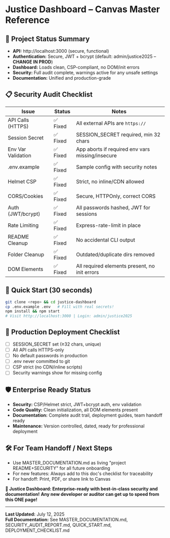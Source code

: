 # Justice Dashboard – Canvas Master Reference

## 🎯 **Project Status Summary**
* **API:** http://localhost:3000 (secure, functional)
* **Authentication:** Secure, JWT + bcrypt (default: admin/justice2025 – **CHANGE IN PROD**)
* **Dashboard:** Loads clean, CSP-compliant, no DOM/init errors
* **Security:** Full audit complete, warnings active for any unsafe settings
* **Documentation:** Unified and production-grade

## 📋 **Security Audit Checklist**
| Issue              | Status  | Notes                                            |
| ------------------ | ------- | ------------------------------------------------ |
| API Calls (HTTPS)  | ✅ Fixed | All external APIs are `https://`                 |
| Session Secret     | ✅ Fixed | SESSION_SECRET required, min 32 chars           |
| Env Var Validation | ✅ Fixed | App aborts if required env vars missing/insecure |
| .env.example       | ✅ Fixed | Sample config with security notes                |
| Helmet CSP         | ✅ Fixed | Strict, no inline/CDN allowed                    |
| CORS/Cookies       | ✅ Fixed | Secure, HTTPOnly, correct CORS                   |
| Auth (JWT/bcrypt)  | ✅ Fixed | All passwords hashed, JWT for sessions           |
| Rate Limiting      | ✅ Fixed | Express-rate-limit in place                      |
| README Cleanup     | ✅ Fixed | No accidental CLI output                         |
| Folder Cleanup     | ✅ Fixed | Outdated/duplicate dirs removed                  |
| DOM Elements       | ✅ Fixed | All required elements present, no init errors    |

## 🚀 **Quick Start (30 seconds)**
```bash
git clone <repo> && cd justice-dashboard
cp .env.example .env   # Fill with real secrets!
npm install && npm start
# Visit http://localhost:3000 | Login: admin/justice2025
```

## 🏁 **Production Deployment Checklist**
* [ ] SESSION_SECRET set (≥32 chars, unique)
* [ ] All API calls HTTPS-only
* [ ] No default passwords in production
* [ ] .env never committed to git
* [ ] CSP strict (no CDN/inline scripts)
* [ ] Security warnings show for missing config

## 🛡️ **Enterprise Ready Status**
* **Security:** CSP/Helmet strict, JWT+bcrypt auth, env validation
* **Code Quality:** Clean initialization, all DOM elements present
* **Documentation:** Complete audit trail, deployment guides, team handoff ready
* **Maintenance:** Version controlled, dated, ready for professional deployment

## 🛠️ **For Team Handoff / Next Steps**
* Use MASTER_DOCUMENTATION.md as living "project README+SECURITY" for all future onboarding
* For new features: Always add to this doc's checklist for traceability
* For handoff: Print, PDF, or share link to Canvas

**🎉 Justice Dashboard: Enterprise-ready with best-in-class security and documentation!**
**Any new developer or auditor can get up to speed from this ONE page!**

---
**Last Updated:** July 12, 2025  
**Full Documentation:** See MASTER_DOCUMENTATION.md, SECURITY_AUDIT_REPORT.md, QUICK_START.md, DEPLOYMENT_CHECKLIST.md
